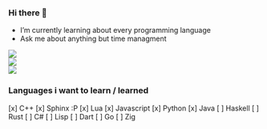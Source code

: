 ### Hi there 👋

- I’m currently learning about every programming language
- Ask me about anything but time managment

![](https://github-readme-stats.vercel.app/api?username=rankail&theme=dark&hide_border=false&include_all_commits=true&count_private=true)<br/>
![](https://github-readme-streak-stats.herokuapp.com/?user=rankail&theme=dark&hide_border=false)<br/>
![](https://github-readme-stats.vercel.app/api/top-langs/?username=rankail&theme=dark&hide_border=false&include_all_commits=true&count_private=true&layout=compact)

### Languages i want to learn / learned
[x] C++
[x] Sphinx :P
[x] Lua
[x] Javascript
[x] Python
[x] Java
[ ] Haskell
[ ] Rust
[ ] C#
[ ] Lisp
[ ] Dart
[ ] Go
[ ] Zig
